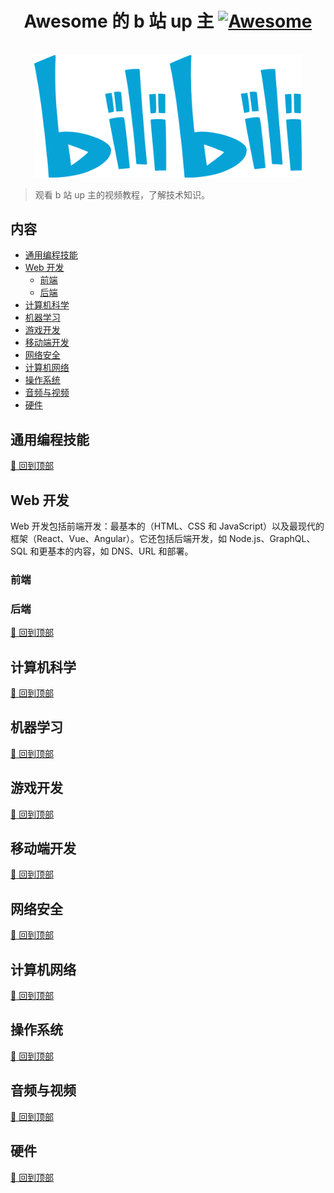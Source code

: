 <div align="center">
  	<h1>
    	Awesome 的 b 站 up 主
		<a href="https://awesome.re">
			<img src="https://awesome.re/badge-flat2.svg" alt="Awesome">
		</a>
  	</h1>
	<br />
    <div>
		<a href="https://github.com/SyMind/awesome-bilibili">
			<img width="428" src="badges/bilibili_logo.svg" alt="Awesome bilibili logo">
		</a>
	</div>
</div>

> 观看 b 站 up 主的视频教程，了解技术知识。

## 内容

-   [通用编程技能](#programming-in-general)
-   [Web 开发](#web-development)
	- [前端](#)
	- [后端](#)
-   [计算机科学](#computer-science)
-   [机器学习](#machine-learning)
-   [游戏开发](#game-development)
-   [移动端开发](#mobile-development)
-   [网络安全](#cybersecurity)
-   [计算机网络](#internetnetworking)
-   [操作系统](#operating-systems)
-   [音频与视频](#audio-and-video)
-   [硬件](#hardware)

## 通用编程技能

[🔼 回到顶部](#contents)

## Web 开发

Web 开发包括前端开发：最基本的（HTML、CSS 和 JavaScript）以及最现代的框架（React、Vue、Angular）。它还包括后端开发，如 Node.js、GraphQL、SQL 和更基本的内容，如 DNS、URL 和部署。

### 前端

### 后端

[🔼 回到顶部](#contents)

## 计算机科学

[🔼 回到顶部](#contents)

## 机器学习

[🔼 回到顶部](#contents)

## 游戏开发

[🔼 回到顶部](#contents)

## 移动端开发

[🔼 回到顶部](#contents)

## 网络安全

[🔼 回到顶部](#contents)

## 计算机网络

[🔼 回到顶部](#contents)

## 操作系统

[🔼 回到顶部](#contents)

## 音频与视频

[🔼 回到顶部](#contents)

## 硬件

[🔼 回到顶部](#contents)
